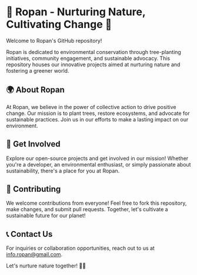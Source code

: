 # 🌿 Ropan - Nurturing Nature, Cultivating Change 🌳

Welcome to Ropan's GitHub repository! 

Ropan is dedicated to environmental conservation through tree-planting initiatives, community engagement, and sustainable advocacy. This repository houses our innovative projects aimed at nurturing nature and fostering a greener world.

## 🌍 About Ropan

At Ropan, we believe in the power of collective action to drive positive change. Our mission is to plant trees, restore ecosystems, and advocate for sustainable practices. Join us in our efforts to make a lasting impact on our environment.

## 🌱 Get Involved

Explore our open-source projects and get involved in our mission! Whether you're a developer, an environmental enthusiast, or simply passionate about sustainability, there's a place for you at Ropan. 

## 🌳 Contributing

We welcome contributions from everyone! Feel free to fork this repository, make changes, and submit pull requests. Together, let's cultivate a sustainable future for our planet!

## 📞 Contact Us

For inquiries or collaboration opportunities, reach out to us at [info.ropan@gmail.com](mailto:info.ropan@gmail.com). 

Let's nurture nature together! 🌿✨
